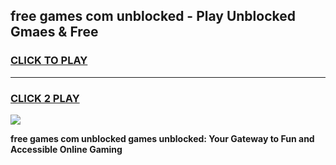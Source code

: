 
## free games com unblocked - Play Unblocked Gmaes & Free
<h3>
<a href="https://premium.freeplayer.one?title=free_games_com_unblocked&ref=20F">CLICK TO PLAY</a></h3>
<hr>

<h3>
<a href="https://premium.freeplayer.one?title=free_games_com_unblocked&ref=20F">CLICK 2 PLAY</a>
  
</h3>

<a href="https://premium.freeplayer.one?title=free_games_com_unblocked&ref=20F/"><img src="https://clearcache.store/games.png"></a>


**free games com unblocked games unblocked: Your Gateway to Fun and Accessible Online Gaming**

